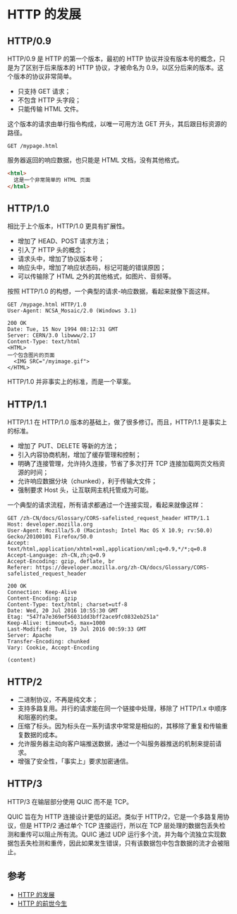 # HTTP 的发展

## HTTP/0.9

HTTP/0.9 是 HTTP 的第一个版本，最初的 HTTP 协议并没有版本号的概念，只是为了区别于后来版本的 HTTP 协议，才被命名为 0.9，以区分后来的版本。这个版本的协议非常简单。

- 只支持 GET 请求；
- 不包含 HTTP 头字段；
- 只能传输 HTML 文件。

这个版本的请求由单行指令构成，以唯一可用方法 GET 开头，其后跟目标资源的路径。

```http
GET /mypage.html
```

服务器返回的响应数据，也只能是 HTML 文档，没有其他格式。

```html
<html>
  这是一个非常简单的 HTML 页面
</html>
```

## HTTP/1.0

相比于上个版本，HTTP/1.0 更具有扩展性。

- 增加了 HEAD、POST 请求方法；
- 引入了 HTTP 头的概念；
- 请求头中，增加了协议版本号；
- 响应头中，增加了响应状态码，标记可能的错误原因；
- 可以传输除了 HTML 之外的其他格式，如图片、音频等。

按照 HTTP/1.0 的构想，一个典型的请求-响应数据，看起来就像下面这样。

```http
GET /mypage.html HTTP/1.0
User-Agent: NCSA_Mosaic/2.0 (Windows 3.1)

200 OK
Date: Tue, 15 Nov 1994 08:12:31 GMT
Server: CERN/3.0 libwww/2.17
Content-Type: text/html
<HTML>
一个包含图片的页面
  <IMG SRC="/myimage.gif">
</HTML>
```

HTTP/1.0 并非事实上的标准，而是一个草案。

## HTTP/1.1

HTTP/1.1 在 HTTP/1.0 版本的基础上，做了很多修订。而且，HTTP/1.1 是事实上的标准。

- 增加了 PUT、DELETE 等新的方法；
- 引入内容协商机制，增加了缓存管理和控制；
- 明确了连接管理，允许持久连接，节省了多次打开 TCP 连接加载网页文档资源的时间；
- 允许响应数据分块（chunked），利于传输大文件；
- 强制要求 Host 头，让互联网主机托管成为可能。

一个典型的请求流程，所有请求都通过一个连接实现，看起来就像这样：

```http
GET /zh-CN/docs/Glossary/CORS-safelisted_request_header HTTP/1.1
Host: developer.mozilla.org
User-Agent: Mozilla/5.0 (Macintosh; Intel Mac OS X 10.9; rv:50.0) Gecko/20100101 Firefox/50.0
Accept: text/html,application/xhtml+xml,application/xml;q=0.9,*/*;q=0.8
Accept-Language: zh-CN,zh;q=0.9
Accept-Encoding: gzip, deflate, br
Referer: https://developer.mozilla.org/zh-CN/docs/Glossary/CORS-safelisted_request_header

200 OK
Connection: Keep-Alive
Content-Encoding: gzip
Content-Type: text/html; charset=utf-8
Date: Wed, 20 Jul 2016 10:55:30 GMT
Etag: "547fa7e369ef56031dd3bff2ace9fc0832eb251a"
Keep-Alive: timeout=5, max=1000
Last-Modified: Tue, 19 Jul 2016 00:59:33 GMT
Server: Apache
Transfer-Encoding: chunked
Vary: Cookie, Accept-Encoding

(content)
```

## HTTP/2

- 二进制协议，不再是纯文本；
- 支持多路复用。并行的请求能在同一个链接中处理，移除了 HTTP/1.x 中顺序和阻塞的约束。
- 压缩了标头。因为标头在一系列请求中常常是相似的，其移除了重复和传输重复数据的成本。
- 允许服务器主动向客户端推送数据，通过一个叫服务器推送的机制来提前请求。
- 增强了安全性，「事实上」要求加密通信。

## HTTP/3

HTTP/3 在输层部分使用 QUIC 而不是 TCP。

QUIC 旨在为 HTTP 连接设计更低的延迟。类似于 HTTP/2，它是一个多路复用协议，但是 HTTP/2 通过单个 TCP 连接运行，所以在 TCP 层处理的数据包丢失检测和重传可以阻止所有流。QUIC 通过 UDP 运行多个流，并为每个流独立实现数据包丢失检测和重传，因此如果发生错误，只有该数据包中包含数据的流才会被阻止。

## 参考

- [HTTP 的发展](https://developer.mozilla.org/zh-CN/docs/Web/HTTP/Guides/Evolution_of_HTTP)
- [HTTP 的前世今生](https://zq99299.github.io/note-book2/http-protocol/02/01.html)
